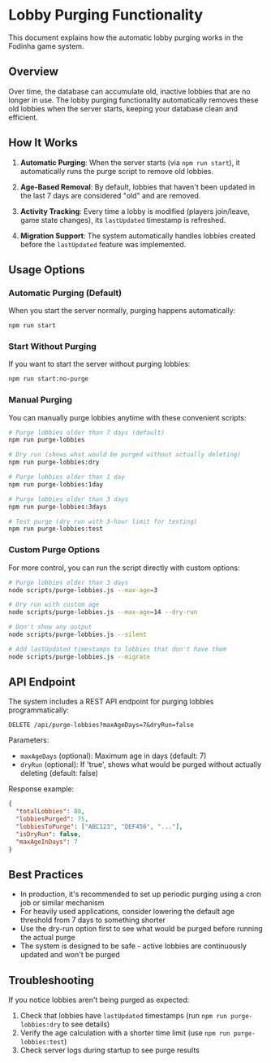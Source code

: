 # Lobby Purging Functionality

This document explains how the automatic lobby purging works in the Fodinha game system.

## Overview

Over time, the database can accumulate old, inactive lobbies that are no longer in use. The lobby purging functionality automatically removes these old lobbies when the server starts, keeping your database clean and efficient.

## How It Works

1. **Automatic Purging**: When the server starts (via `npm run start`), it automatically runs the purge script to remove old lobbies.

2. **Age-Based Removal**: By default, lobbies that haven't been updated in the last 7 days are considered "old" and are removed.

3. **Activity Tracking**: Every time a lobby is modified (players join/leave, game state changes), its `lastUpdated` timestamp is refreshed.

4. **Migration Support**: The system automatically handles lobbies created before the `lastUpdated` feature was implemented.

## Usage Options

### Automatic Purging (Default)

When you start the server normally, purging happens automatically:

```bash
npm run start
```

### Start Without Purging

If you want to start the server without purging lobbies:

```bash
npm run start:no-purge
```

### Manual Purging

You can manually purge lobbies anytime with these convenient scripts:

```bash
# Purge lobbies older than 7 days (default)
npm run purge-lobbies

# Dry run (shows what would be purged without actually deleting)
npm run purge-lobbies:dry

# Purge lobbies older than 1 day
npm run purge-lobbies:1day

# Purge lobbies older than 3 days
npm run purge-lobbies:3days

# Test purge (dry run with 3-hour limit for testing)
npm run purge-lobbies:test
```

### Custom Purge Options

For more control, you can run the script directly with custom options:

```bash
# Purge lobbies older than 3 days
node scripts/purge-lobbies.js --max-age=3

# Dry run with custom age
node scripts/purge-lobbies.js --max-age=14 --dry-run

# Don't show any output
node scripts/purge-lobbies.js --silent

# Add lastUpdated timestamps to lobbies that don't have them
node scripts/purge-lobbies.js --migrate
```

## API Endpoint

The system includes a REST API endpoint for purging lobbies programmatically:

```
DELETE /api/purge-lobbies?maxAgeDays=7&dryRun=false
```

Parameters:
- `maxAgeDays` (optional): Maximum age in days (default: 7)
- `dryRun` (optional): If 'true', shows what would be purged without actually deleting (default: false)

Response example:
```json
{
  "totalLobbies": 80,
  "lobbiesPurged": 75,
  "lobbiesToPurge": ["ABC123", "DEF456", "..."],
  "isDryRun": false,
  "maxAgeInDays": 7
}
```

## Best Practices

- In production, it's recommended to set up periodic purging using a cron job or similar mechanism
- For heavily used applications, consider lowering the default age threshold from 7 days to something shorter
- Use the dry-run option first to see what would be purged before running the actual purge
- The system is designed to be safe - active lobbies are continuously updated and won't be purged

## Troubleshooting

If you notice lobbies aren't being purged as expected:

1. Check that lobbies have `lastUpdated` timestamps (run `npm run purge-lobbies:dry` to see details)
2. Verify the age calculation with a shorter time limit (use `npm run purge-lobbies:test`)
3. Check server logs during startup to see purge results 